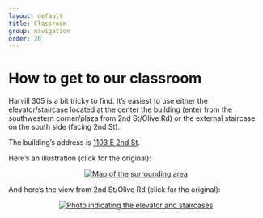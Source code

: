 ```yaml
---
layout: default
title: Classroom
group: navigation
order: 20
---
```


# How to get to our classroom

Harvill 305 is a bit tricky to find. It’s easiest to use either the elevator/staircase located at the center the building (enter from the southwestern corner/plaza from 2nd St/Olive Rd) or the external staircase on the south side (facing 2nd St).

The building’s address is [1103 E 2nd St](https://maps.app.goo.gl/hrMdT13vvSDX8nN48).

Here’s an illustration (click for the original):

<p align="center"><a href="{{ site.baseurl }}/assets/map.png" target="_blank"><picture><source type="image/webp" srcset="{{ site.baseurl }}/assets/map.webp"><source type="image/png" srcset="{{ site.baseurl }}/assets/map.png"><img class="img-fluid" src="{{ site.baseurl }}/assets/map.png" alt="Map of the surrounding area"></picture></a></p>

And here’s the view from 2nd St/Olive Rd (click for the original):

<p align="center"><a href="{{ site.baseurl }}/assets/building.jpeg" target="_blank"><picture><source type="image/webp" srcset="{{ site.baseurl }}/assets/building.webp"><source type="image/jpeg" srcset="{{ site.baseurl }}/assets/building.jpeg"><img class="img-fluid" src="{{ site.baseurl }}/assets/building.jpeg" alt="Photo indicating the elevator and staircases"></picture></a></p>